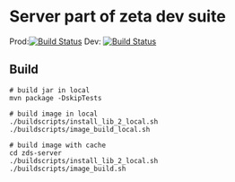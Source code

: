 # Server part of zeta dev suite

Prod:[![Build Status](https://ci.altus.vip.ebay.com/zeta-tess-ci-5162/buildStatus/icon?job=zds-server/tess)](https://ci.altus.vip.ebay.com/zeta-tess-ci-5162/job/zds-server/tess)
Dev: [![Build Status](https://ci.altus.vip.ebay.com/zeta-tess-ci-5162/buildStatus/icon?job=zds-server/tess)](https://ci.altus.vip.ebay.com/zeta-tess-ci-5162/job/zds-server/tess-dev)


## Build

```
# build jar in local
mvn package -DskipTests

# build image in local
./buildscripts/install_lib_2_local.sh
./buildscripts/image_build_local.sh

# build image with cache
cd zds-server
./buildscripts/install_lib_2_local.sh
./buildscripts/image_build.sh
```
